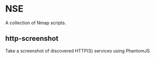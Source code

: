 NSE
===

A collection of Nmap scripts.


http-screenshot
---------------

Take a screenshot of discovered HTTP(S) services using PhantomJS

